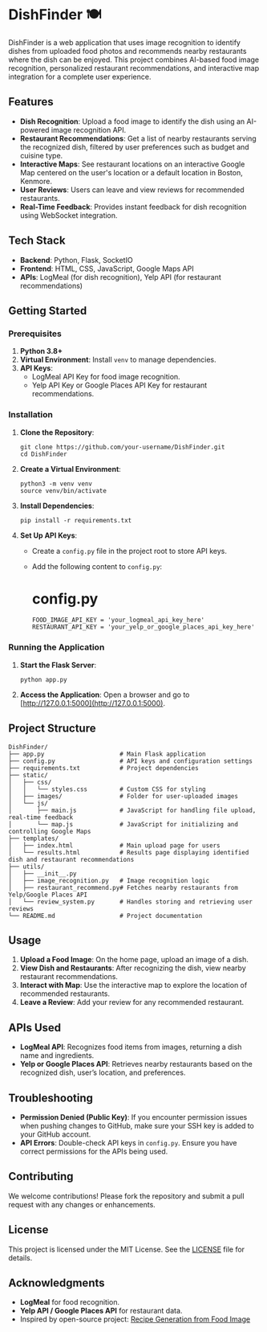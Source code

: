 # DishFinder 🍽️

DishFinder is a web application that uses image recognition to identify dishes from uploaded food photos and recommends nearby restaurants where the dish can be enjoyed. This project combines AI-based food image recognition, personalized restaurant recommendations, and interactive map integration for a complete user experience.

## Features

- **Dish Recognition**: Upload a food image to identify the dish using an AI-powered image recognition API.
- **Restaurant Recommendations**: Get a list of nearby restaurants serving the recognized dish, filtered by user preferences such as budget and cuisine type.
- **Interactive Maps**: See restaurant locations on an interactive Google Map centered on the user's location or a default location in Boston, Kenmore.
- **User Reviews**: Users can leave and view reviews for recommended restaurants.
- **Real-Time Feedback**: Provides instant feedback for dish recognition using WebSocket integration.

## Tech Stack

- **Backend**: Python, Flask, SocketIO
- **Frontend**: HTML, CSS, JavaScript, Google Maps API
- **APIs**: LogMeal (for dish recognition), Yelp API (for restaurant recommendations)

## Getting Started

### Prerequisites

1. **Python 3.8+**
2. **Virtual Environment**: Install `venv` to manage dependencies.
3. **API Keys**:
   - LogMeal API Key for food image recognition.
   - Yelp API Key or Google Places API Key for restaurant recommendations.

### Installation

1. **Clone the Repository**:
   ```
   git clone https://github.com/your-username/DishFinder.git  
   cd DishFinder
    ```
2. **Create a Virtual Environment**:
   ```
   python3 -m venv venv  
   source venv/bin/activate
    ```
3. **Install Dependencies**:
    ```
   pip install -r requirements.txt
    ```
4. **Set Up API Keys**:
   - Create a `config.py` file in the project root to store API keys.
   - Add the following content to `config.py`:
   
     # config.py  
     ```
     FOOD_IMAGE_API_KEY = 'your_logmeal_api_key_here'  
     RESTAURANT_API_KEY = 'your_yelp_or_google_places_api_key_here'
     ```

### Running the Application

1. **Start the Flask Server**:
   ```
   python app.py
   ```

2. **Access the Application**:
   Open a browser and go to [http://127.0.0.1:5000](http://127.0.0.1:5000).

## Project Structure
```
DishFinder/  
├── app.py                     # Main Flask application  
├── config.py                  # API keys and configuration settings  
├── requirements.txt           # Project dependencies  
├── static/  
│   ├── css/  
│   │   └── styles.css         # Custom CSS for styling  
│   ├── images/                # Folder for user-uploaded images  
│   └── js/  
│       ├── main.js            # JavaScript for handling file upload, real-time feedback  
│       └── map.js             # JavaScript for initializing and controlling Google Maps  
├── templates/  
│   ├── index.html             # Main upload page for users  
│   └── results.html           # Results page displaying identified dish and restaurant recommendations  
├── utils/  
│   ├── __init__.py  
│   ├── image_recognition.py   # Image recognition logic  
│   ├── restaurant_recommend.py# Fetches nearby restaurants from Yelp/Google Places API  
│   └── review_system.py       # Handles storing and retrieving user reviews  
└── README.md                  # Project documentation  
```

## Usage

1. **Upload a Food Image**: On the home page, upload an image of a dish.
2. **View Dish and Restaurants**: After recognizing the dish, view nearby restaurant recommendations.
3. **Interact with Map**: Use the interactive map to explore the location of recommended restaurants.
4. **Leave a Review**: Add your review for any recommended restaurant.

## APIs Used

- **LogMeal API**: Recognizes food items from images, returning a dish name and ingredients.
- **Yelp or Google Places API**: Retrieves nearby restaurants based on the recognized dish, user’s location, and preferences.

## Troubleshooting

- **Permission Denied (Public Key)**: If you encounter permission issues when pushing changes to GitHub, make sure your SSH key is added to your GitHub account.
- **API Errors**: Double-check API keys in `config.py`. Ensure you have correct permissions for the APIs being used.

## Contributing

We welcome contributions! Please fork the repository and submit a pull request with any changes or enhancements.

## License

This project is licensed under the MIT License. See the [LICENSE](LICENSE) file for details.

## Acknowledgments

- **LogMeal** for food recognition.
- **Yelp API / Google Places API** for restaurant data.
- Inspired by open-source project: [Recipe Generation from Food Image](https://github.com/navassherif98/Recipe-Generation-from-Food-Image)
